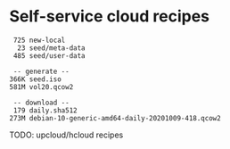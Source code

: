 # Self-service cloud recipes
```
 725 new-local
  23 seed/meta-data
 485 seed/user-data

 -- generate --
366K seed.iso
581M vol20.qcow2

 -- download --
 179 daily.sha512
273M debian-10-generic-amd64-daily-20201009-418.qcow2
```
TODO: upcloud/hcloud recipes
